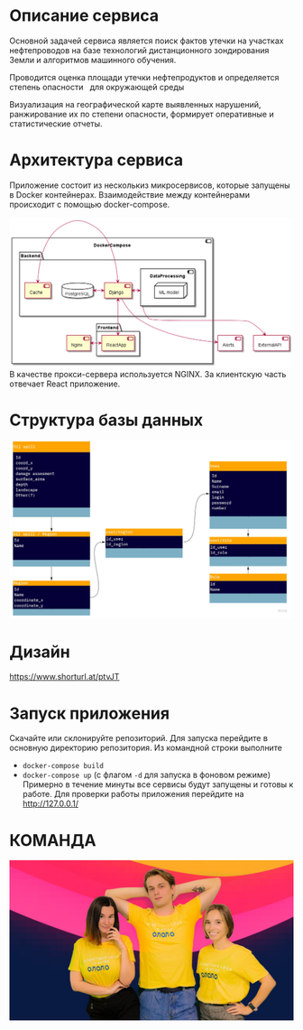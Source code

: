 # Описание сервиса
Основной задачей сервиса является поиск фактов утечки на участках нефтепроводов на базе технологий
дистанционного зондирования Земли и алгоритмов машинного обучения.

Проводится оценка площади утечки нефтепродуктов и определяется степень опасности  
для окружающей среды

Визуализация на географической карте выявленных нарушений, ранжирование
их по степени опасности, формирует оперативные и статистические отчеты.

# Архитектура сервиса
Приложение состоит из несколькиз микросервисов, которые запущены в Docker контейнерах. 
Взаимодействие между контейнерами происходит с помощью docker-compose.

![architecture](./architecture.png)
В качестве прокси-сервера используется NGINX. 
За клиентскую часть отвечает React приложение.

# Структура базы данных
![db](./db.jpg)

# Дизайн
https://www.shorturl.at/ptvJT

# Запуск приложения
Скачайте или склонируйте репозиторий.
Для запуска перейдите в основную директорию репозитория.
Из командной строки выполните
- `docker-compose build` 
- `docker-compose up` (с флагом `-d` для запуска в фоновом режиме)
Примерно в течение минуты все сервисы будут запущены и готовы к работе.
Для проверки работы приложения перейдите на http://127.0.0.1/


# КОМАНДА
![team](./ololo.JPG)